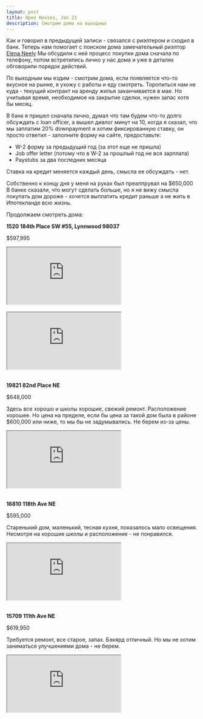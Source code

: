 ```yaml
---
layout: post
title: Open Houses, Jan 21
description: Смотрим дома на выходных
---
```


Как и говорил в предыдущей записи - связался с риэлтером и сходил в банк.
Теперь нам помогает с поиском дома замечательный риэлтор [Elena Neely](https://www.myseattlerealty.com/)
Мы обсудили с ней процесс покупки дома сначала по телефону, потом
встретились лично у нас дома и уже в деталях обговорили порядок действий.

По выходным мы ездим - смотрим дома, если появляется что-то вкусное на рынке,
я ухожу с работы и еду смотреть. Торопиться нам не куда - текущий
контракт на аренду жилья заканчивается в мае. Но учитывая время, необходимое
на закрытие сделки, нужен запас хотя бы месяц. 

В банк я пришел сначала лично, думал что там будем что-то долго обсуждать
с loan officer, а вышел диалог минут на 10, когда я сказал, что мы заплатим
20% downpayment и хотим фиксированную ставку, он просто ответил - заполните
форму на сайте, предоставьте:
 
- W-2 форму за предыдущий год (за этот еще не пришла)
- Job offer letter (потому что в W-2 за прошлый год не вся зарплата)
- Paystubs за два последних месяца

Ставка на кредит меняется каждый день, смысла ее обсуждать - нет.

Собственно к концу дня у меня на руках был преаппрувал на $650,000
В банке сказали, что могут сделать больше, но я не вижу смысла покупать дом 
дороже - хочется выплатить кредит раньше а не жить в Ипотекланде всю жизнь.
 
Продолжаем смотреть дома: 

**1520 184th Place SW #55, Lynnwood 98037**

$597,995

<div class="embed-responsive embed-responsive-16by9">
  <iframe class="embed-responsive-item" src="https://www.youtube.com/embed/PofyG52QggU"></iframe>
</div>

<br>

<div class="embed-responsive embed-responsive-16by9">
  <iframe class="embed-responsive-item" src="https://www.youtube.com/embed/cPstyTscpdo"></iframe>
</div>

<br>

**19821 82nd Place NE**

$648,000

Здесь все хорошо и школы хорошие, свежий ремонт. Расположение хорошее. 
Но цена на пределе, если бы цена за такой дом была в районе $600,000 или ниже, 
то мы бы не задумывались. Не берем из-за цены.

<div class="embed-responsive embed-responsive-16by9">
  <iframe class="embed-responsive-item" src="https://www.youtube.com/embed/R40Z1iTrMWY"></iframe>
</div>

<br>

**16810 118th Ave NE**

$595,000

Старенький дом, маленький, тесная кухня, показалось мало освещения. Несмотря на хорошие школы и расположение - не понравился.

<div class="embed-responsive embed-responsive-16by9">
  <iframe class="embed-responsive-item" src="https://www.youtube.com/embed/XQSNjAzZDBA"></iframe>
</div>

<br>

**15709 111th Ave NE**

$619,950

Требуется ремонт, все старое, запах. Бэкярд отличный. Но мы не хотим заниматься улучшениями дома - не берем.

<div class="embed-responsive embed-responsive-16by9">
  <iframe class="embed-responsive-item" src="https://www.youtube.com/embed/VMBhbDnzyAw"></iframe>
</div>
